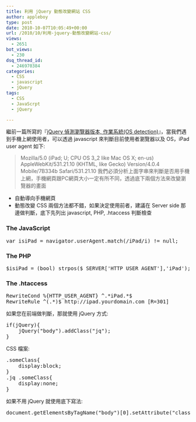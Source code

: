 ```yaml
---
title: 利用 jQuery 動態改變網站 CSS
author: appleboy
type: post
date: 2010-10-07T10:05:49+00:00
url: /2010/10/利用-jquery-動態改變網站-css/
views:
  - 2651
bot_views:
  - 230
dsq_thread_id:
  - 246970384
categories:
  - CSS
  - javascript
  - jQuery
tags:
  - CSS
  - JavaScrpt
  - jQuery

---
```

繼前一篇所寫的『[jQuery 偵測瀏覽器版本, 作業系統(OS detection)][1]』，當我們遇到手機上網使用者，可以透過 javascript 來判斷目前使用者瀏覽器以及 OS，iPad user agent 如下: 

> Mozilla/5.0 (iPad; U; CPU OS 3_2 like Mac OS X; en-us) AppleWebKit/531.21.10 (KHTML, like Gecko) Version/4.0.4 Mobile/7B334b Safari/531.21.10 我們必須分析上面字串來判斷是否用手機上網，手機網頁跟PC網頁大小一定有所不同，透過底下兩個方法來改變瀏覽器的畫面 

  * 自動導向手機網頁
  * 動態改變 CSS 兩個方法都不錯，如果決定使用前者，建議在 Server side 那邊做判斷，底下先列出 javascript, PHP, .htaccess 判斷檢查 

### The JavaScript

<pre class="brush: jscript; title: ; notranslate" title="">var isiPad = navigator.userAgent.match(/iPad/i) != null;</pre>

### The PHP

<pre class="brush: php; title: ; notranslate" title="">$isiPad = (bool) strpos($_SERVER['HTTP_USER_AGENT'],'iPad');</pre>

### The .htaccess

<pre class="brush: bash; title: ; notranslate" title="">RewriteCond %{HTTP_USER_AGENT} ^.*iPad.*$
RewriteRule ^(.*)$ http://ipad.yourdomain.com [R=301]</pre> 如果您在前端做判斷，那就使用 jQuery 方式: 

<pre class="brush: jscript; title: ; notranslate" title="">if(jQuery){
    jQuery("body").addClass("jq");
}
</pre> CSS 檔案: 

<pre class="brush: css; title: ; notranslate" title="">.someClass{
    display:block;
}
.jq .someClass{
    display:none;
}</pre> 如果不用 jQuery 就使用底下寫法: 

<pre class="brush: jscript; title: ; notranslate" title="">document.getElementsByTagName("body")[0].setAttribute("class", "js");</pre>

 [1]: http://blog.wu-boy.com/2010/10/06/2426/